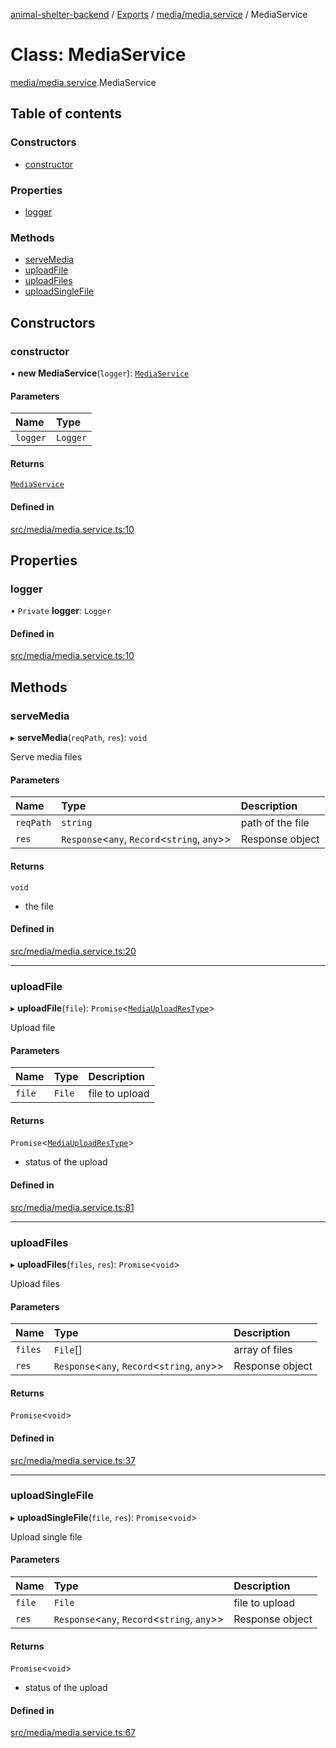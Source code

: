 [animal-shelter-backend](../README.md) / [Exports](../modules.md) / [media/media.service](../modules/media_media_service.md) / MediaService

# Class: MediaService

[media/media.service](../modules/media_media_service.md).MediaService

## Table of contents

### Constructors

- [constructor](media_media_service.MediaService.md#constructor)

### Properties

- [logger](media_media_service.MediaService.md#logger)

### Methods

- [serveMedia](media_media_service.MediaService.md#servemedia)
- [uploadFile](media_media_service.MediaService.md#uploadfile)
- [uploadFiles](media_media_service.MediaService.md#uploadfiles)
- [uploadSingleFile](media_media_service.MediaService.md#uploadsinglefile)

## Constructors

### constructor

• **new MediaService**(`logger`): [`MediaService`](media_media_service.MediaService.md)

#### Parameters

| Name | Type |
| :------ | :------ |
| `logger` | `Logger` |

#### Returns

[`MediaService`](media_media_service.MediaService.md)

#### Defined in

[src/media/media.service.ts:10](https://github.com/B4LiN7/animal-shelter-backend/blob/1dff22f62fa53a2f3b721b18c90a57a5c18f4cde/src/media/media.service.ts#L10)

## Properties

### logger

• `Private` **logger**: `Logger`

#### Defined in

[src/media/media.service.ts:10](https://github.com/B4LiN7/animal-shelter-backend/blob/1dff22f62fa53a2f3b721b18c90a57a5c18f4cde/src/media/media.service.ts#L10)

## Methods

### serveMedia

▸ **serveMedia**(`reqPath`, `res`): `void`

Serve media files

#### Parameters

| Name | Type | Description |
| :------ | :------ | :------ |
| `reqPath` | `string` | path of the file |
| `res` | `Response`\<`any`, `Record`\<`string`, `any`\>\> | Response object |

#### Returns

`void`

- the file

#### Defined in

[src/media/media.service.ts:20](https://github.com/B4LiN7/animal-shelter-backend/blob/1dff22f62fa53a2f3b721b18c90a57a5c18f4cde/src/media/media.service.ts#L20)

___

### uploadFile

▸ **uploadFile**(`file`): `Promise`\<[`MediaUploadResType`](../modules/media_type_response_type.md#mediauploadrestype)\>

Upload file

#### Parameters

| Name | Type | Description |
| :------ | :------ | :------ |
| `file` | `File` | file to upload |

#### Returns

`Promise`\<[`MediaUploadResType`](../modules/media_type_response_type.md#mediauploadrestype)\>

- status of the upload

#### Defined in

[src/media/media.service.ts:81](https://github.com/B4LiN7/animal-shelter-backend/blob/1dff22f62fa53a2f3b721b18c90a57a5c18f4cde/src/media/media.service.ts#L81)

___

### uploadFiles

▸ **uploadFiles**(`files`, `res`): `Promise`\<`void`\>

Upload files

#### Parameters

| Name | Type | Description |
| :------ | :------ | :------ |
| `files` | `File`[] | array of files |
| `res` | `Response`\<`any`, `Record`\<`string`, `any`\>\> | Response object |

#### Returns

`Promise`\<`void`\>

#### Defined in

[src/media/media.service.ts:37](https://github.com/B4LiN7/animal-shelter-backend/blob/1dff22f62fa53a2f3b721b18c90a57a5c18f4cde/src/media/media.service.ts#L37)

___

### uploadSingleFile

▸ **uploadSingleFile**(`file`, `res`): `Promise`\<`void`\>

Upload single file

#### Parameters

| Name | Type | Description |
| :------ | :------ | :------ |
| `file` | `File` | file to upload |
| `res` | `Response`\<`any`, `Record`\<`string`, `any`\>\> | Response object |

#### Returns

`Promise`\<`void`\>

- status of the upload

#### Defined in

[src/media/media.service.ts:67](https://github.com/B4LiN7/animal-shelter-backend/blob/1dff22f62fa53a2f3b721b18c90a57a5c18f4cde/src/media/media.service.ts#L67)
